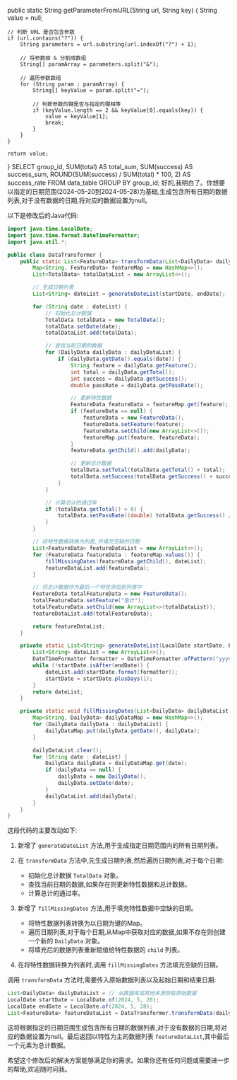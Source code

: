 public static String getParameterFromURL(String url, String key) {
    String value = null;
    
    // 判断 URL 是否包含参数
    if (url.contains("?")) {
        String parameters = url.substring(url.indexOf("?") + 1);
        
        // 将参数按 & 分割成数组
        String[] paramArray = parameters.split("&");
        
        // 遍历参数数组
        for (String param : paramArray) {
            String[] keyValue = param.split("=");
            
            // 判断参数的键是否与指定的键相等
            if (keyValue.length == 2 && keyValue[0].equals(key)) {
                value = keyValue[1];
                break;
            }
        }
    }
    
    return value;
}
SELECT 
    group_id,
    SUM(total) AS total_sum,
    SUM(success) AS success_sum,
    ROUND(SUM(success) / SUM(total) * 100, 2) AS success_rate
FROM 
    data_table
GROUP BY 
    group_id;
好的,我明白了。你想要以指定的日期范围(2024-05-20到2024-05-28)为基础,生成包含所有日期的数据列表,对于没有数据的日期,将对应的数据设置为null。

以下是修改后的Java代码:

```java
import java.time.LocalDate;
import java.time.format.DateTimeFormatter;
import java.util.*;

public class DataTransformer {
    public static List<FeatureData> transformData(List<DailyData> dailyDataList, LocalDate startDate, LocalDate endDate) {
        Map<String, FeatureData> featureMap = new HashMap<>();
        List<TotalData> totalDataList = new ArrayList<>();

        // 生成日期列表
        List<String> dateList = generateDateList(startDate, endDate);

        for (String date : dateList) {
            // 初始化总计数据
            TotalData totalData = new TotalData();
            totalData.setDate(date);
            totalDataList.add(totalData);

            // 查找当前日期的数据
            for (DailyData dailyData : dailyDataList) {
                if (dailyData.getDate().equals(date)) {
                    String feature = dailyData.getFeature();
                    int total = dailyData.getTotal();
                    int success = dailyData.getSuccess();
                    double passRate = dailyData.getPassRate();

                    // 更新特性数据
                    FeatureData featureData = featureMap.get(feature);
                    if (featureData == null) {
                        featureData = new FeatureData();
                        featureData.setFeature(feature);
                        featureData.setChild(new ArrayList<>());
                        featureMap.put(feature, featureData);
                    }
                    featureData.getChild().add(dailyData);

                    // 更新总计数据
                    totalData.setTotal(totalData.getTotal() + total);
                    totalData.setSuccess(totalData.getSuccess() + success);
                }
            }

            // 计算总计的通过率
            if (totalData.getTotal() > 0) {
                totalData.setPassRate((double) totalData.getSuccess() / totalData.getTotal());
            }
        }

        // 将特性数据转换为列表,并填充空缺的日期
        List<FeatureData> featureDataList = new ArrayList<>();
        for (FeatureData featureData : featureMap.values()) {
            fillMissingDates(featureData.getChild(), dateList);
            featureDataList.add(featureData);
        }

        // 将总计数据作为最后一个特性添加到列表中
        FeatureData totalFeatureData = new FeatureData();
        totalFeatureData.setFeature("总计");
        totalFeatureData.setChild(new ArrayList<>(totalDataList));
        featureDataList.add(totalFeatureData);

        return featureDataList;
    }

    private static List<String> generateDateList(LocalDate startDate, LocalDate endDate) {
        List<String> dateList = new ArrayList<>();
        DateTimeFormatter formatter = DateTimeFormatter.ofPattern("yyyy-MM-dd");
        while (!startDate.isAfter(endDate)) {
            dateList.add(startDate.format(formatter));
            startDate = startDate.plusDays(1);
        }
        return dateList;
    }

    private static void fillMissingDates(List<DailyData> dailyDataList, List<String> dateList) {
        Map<String, DailyData> dailyDataMap = new HashMap<>();
        for (DailyData dailyData : dailyDataList) {
            dailyDataMap.put(dailyData.getDate(), dailyData);
        }

        dailyDataList.clear();
        for (String date : dateList) {
            DailyData dailyData = dailyDataMap.get(date);
            if (dailyData == null) {
                dailyData = new DailyData();
                dailyData.setDate(date);
            }
            dailyDataList.add(dailyData);
        }
    }
}
```

这段代码的主要改动如下:

1. 新增了 `generateDateList` 方法,用于生成指定日期范围内的所有日期列表。

2. 在 `transformData` 方法中,先生成日期列表,然后遍历日期列表,对于每个日期:
   - 初始化总计数据 `TotalData` 对象。
   - 查找当前日期的数据,如果存在则更新特性数据和总计数据。
   - 计算总计的通过率。

3. 新增了 `fillMissingDates` 方法,用于填充特性数据中空缺的日期。
   - 将特性数据列表转换为以日期为键的Map。
   - 遍历日期列表,对于每个日期,从Map中获取对应的数据,如果不存在则创建一个新的 `DailyData` 对象。
   - 将填充后的数据列表重新赋值给特性数据的 `child` 列表。

4. 在将特性数据转换为列表时,调用 `fillMissingDates` 方法填充空缺的日期。

调用 `transformData` 方法时,需要传入原始数据列表以及起始日期和结束日期:

```java
List<DailyData> dailyDataList = // 从数据库或其他来源获取原始数据
LocalDate startDate = LocalDate.of(2024, 5, 20);
LocalDate endDate = LocalDate.of(2024, 5, 28);
List<FeatureData> featureDataList = DataTransformer.transformData(dailyDataList, startDate, endDate);
```

这将根据指定的日期范围生成包含所有日期的数据列表,对于没有数据的日期,将对应的数据设置为null。最后返回以特性为主的数据列表 `featureDataList`,其中最后一个元素为总计数据。

希望这个修改后的解决方案能够满足你的需求。如果你还有任何问题或需要进一步的帮助,欢迎随时问我。

